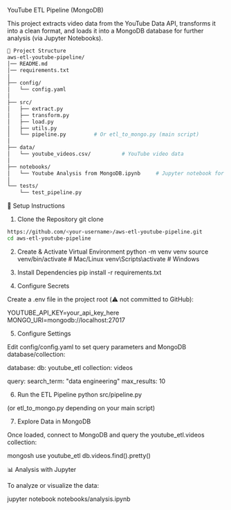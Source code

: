 YouTube ETL Pipeline (MongoDB)

This project extracts video data from the YouTube Data API, transforms it into a clean format, and loads it into a MongoDB database for further analysis (via Jupyter Notebooks).

```bash
📂 Project Structure
aws-etl-youtube-pipeline/
│── README.md
│── requirements.txt
│
├── config/
│   └── config.yaml        
│
├── src/
│   ├── extract.py
│   ├── transform.py
│   ├── load.py
│   ├── utils.py
│   └── pipeline.py         # Or etl_to_mongo.py (main script)
│
├── data/
│   └── youtube_videos.csv/          # YouTube video data
│
├── notebooks/
│   └── Youtube Analysis from MongoDB.ipynb     # Jupyter notebook for EDA & visualization
│
└── tests/
    └── test_pipeline.py

```

🚀 Setup Instructions
1. Clone the Repository
git clone
```bash
https://github.com/<your-username>/aws-etl-youtube-pipeline.git
cd aws-etl-youtube-pipeline
```
2. Create & Activate Virtual Environment
python -m venv venv
source venv/bin/activate   # Mac/Linux
venv\Scripts\activate      # Windows

3. Install Dependencies
pip install -r requirements.txt

4. Configure Secrets

Create a .env file in the project root (⚠️ not committed to GitHub):

YOUTUBE_API_KEY=your_api_key_here
MONGO_URI=mongodb://localhost:27017

5. Configure Settings

Edit config/config.yaml to set query parameters and MongoDB database/collection:

database:
  db: youtube_etl
  collection: videos

query:
  search_term: "data engineering"
  max_results: 10

6. Run the ETL Pipeline
python src/pipeline.py


(or etl_to_mongo.py depending on your main script)

7. Explore Data in MongoDB

Once loaded, connect to MongoDB and query the youtube_etl.videos collection:

mongosh
use youtube_etl
db.videos.find().pretty()

📊 Analysis with Jupyter

To analyze or visualize the data:

jupyter notebook notebooks/analysis.ipynb
